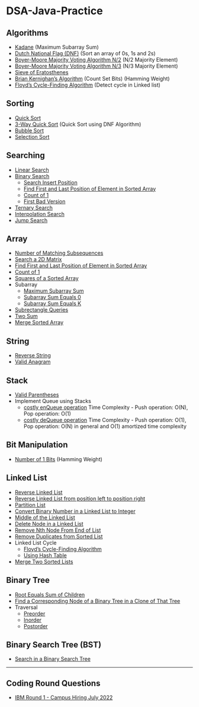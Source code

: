 # DSA-Java-Practice


## Algorithms
* [Kadane](https://github.com/avinash3699/DSA-Java-Practice/blob/main/Day%2001-09/Day%2001%20-%20Maximum%20Subarray%20Sum%20-%20Kadane's%20Algorithm.java) (Maximum Subarray Sum)
* [Dutch National Flag (DNF)](https://github.com/avinash3699/DSA-Java-Practice/blob/main/Day%2001-09/Day%2002%20-%20Dutch%20National%20Flag%20Algorithm.java) (Sort an array of 0s, 1s and 2s)
* [Boyer-Moore Majority Voting Algorithm N/2](https://github.com/avinash3699/DSA-Java-Practice/blob/main/Day%2001-09/Day%2008%20-%20Majority%20Element%20(Boyer-Moore%20Majority%20Voting%20Algorithm).java) (N/2 Majority Element)
* [Boyer-Moore Majority Voting Algorithm N/3](https://github.com/avinash3699/DSA-Java-Practice/blob/main/Day%2001-09/Day%2008%20-%20Majority%20Element%20II%20(Boyer-Moore%20Majority%20Voting%20Algorithm).java) (N/3 Majority Element) 
* [Sieve of Eratosthenes](https://github.com/avinash3699/DSA-Java-Practice/blob/main/Day%2010-18/Day%2011%20-%20Sieve%20of%20Eratosthenes%20-%20Count%20Primes.java)
* [Brian Kernighan’s Algorithm](https://github.com/avinash3699/DSA-Java-Practice/blob/main/Day%2010-18/Day%2014%20-%20Number%20of%201%20Bits%20-%20%20Brian%20Kernighan%E2%80%99s%20Algorithm.java) (Count Set Bits) (Hamming Weight)
* [Floyd’s Cycle-Finding Algorithm](https://github.com/avinash3699/DSA-Java-Practice/blob/main/Day%2010-18/Day%2016%20-%20Linked%20List%20Cycle%20-%20Floyd%E2%80%99s%20Cycle-Finding%20Algorithm.java) (Detect cycle in Linked list)

## Sorting
* [Quick Sort](https://github.com/avinash3699/DSA-Java-Practice/blob/main/Day%2001-09/Day%2003%20-%20Quick%20Sort.java)
* [3-Way Quick Sort](https://github.com/avinash3699/DSA-Java-Practice/blob/main/Day%2001-09/Day%2003%20-%20QuickSort%20using%20the%20Dutch%20National%20Flag%20algorithm%20(3-Way%20Quicksort).java) (Quick Sort using DNF Algorithm)
* [Bubble Sort](https://github.com/avinash3699/DSA-Java-Practice/blob/main/Day%2001-09/Day%2006%20-%20Bubble%20Sort.java)
* [Selection Sort](https://github.com/avinash3699/DSA-Java-Practice/blob/main/Day%2001-09/Day%2006%20-%20Selection%20Sort.java)

## Searching
* [Linear Search](https://github.com/avinash3699/DSA-Java-Practice/blob/main/Day%2001-09/Day%2004%20-%20Linear%20Search.java)
* [Binary Search](https://github.com/avinash3699/DSA-Java-Practice/blob/main/Day%2001-09/Day%2004%20-%20Binary%20Search.java)
  * [Search Insert Position](https://github.com/avinash3699/DSA-Java-Practice/blob/main/Day%2001-09/Day%2004%20-%20Search%20Insert%20Position.java)
  * [Find First and Last Position of Element in Sorted Array](https://github.com/avinash3699/DSA-Java-Practice/blob/main/Day%2010-18/Day%2011%20-%20Find%20First%20and%20Last%20Position%20of%20Element%20in%20Sorted%20Array.java)
  * [Count of 1](https://github.com/avinash3699/DSA-Java-Practice/blob/main/Day%2010-18/Day%2011%20-%20Count%20of%201.java)
  * [First Bad Version](https://github.com/avinash3699/DSA-Java-Practice/blob/main/Day%2010-18/Day%2015%20-%20First%20Bad%20Version.java)
* [Ternary Search](https://github.com/avinash3699/DSA-Java-Practice/blob/main/Day%2001-09/Day%2004%20-%20Ternary%20Search.java)
* [Interpolation Search](https://github.com/avinash3699/DSA-Java-Practice/blob/main/Day%2001-09/Day%2005%20-%20Interpolation%20Search.java)
* [Jump Search](https://github.com/avinash3699/DSA-Java-Practice/blob/main/Day%2001-09/Day%2005%20-%20Jump%20Search.java)

## Array
* [Number of Matching Subsequences](https://github.com/avinash3699/DSA-Java-Practice/blob/main/Day%2001-09/Day%2006%20-%20Number%20of%20Matching%20Subsequences.java)
* [Search a 2D Matrix](https://github.com/avinash3699/DSA-Java-Practice/blob/main/Day%2010-18/Day%2010%20-%20Search%20a%202D%20Matrix%20II.java)
* [Find First and Last Position of Element in Sorted Array](https://github.com/avinash3699/DSA-Java-Practice/blob/main/Day%2010-18/Day%2011%20-%20Find%20First%20and%20Last%20Position%20of%20Element%20in%20Sorted%20Array.java)
* [Count of 1](https://github.com/avinash3699/DSA-Java-Practice/blob/main/Day%2010-18/Day%2011%20-%20Count%20of%201.java)
* [Squares of a Sorted Array](https://github.com/avinash3699/DSA-Java-Practice/blob/main/Day%2010-18/Day%2014%20-%20Squares%20of%20a%20Sorted%20Array.java)
* Subarray
  * [Maximum Subarray Sum](https://github.com/avinash3699/DSA-Java-Practice/blob/main/Day%2001-09/Day%2001%20-%20Maximum%20Subarray%20Sum%20-%20Kadane's%20Algorithm.java)
  * [Subarray Sum Equals 0](https://github.com/avinash3699/DSA-Java-Practice/blob/main/Day%2010-18/Day%2010%20-%20Subarray%20Sum%20Equals%200.java)
  * [Subarray Sum Equals K](https://github.com/avinash3699/DSA-Java-Practice/blob/main/Day%2010-18/Day%2010%20-%20Subarray%20Sum%20Equals%20K.java)
* [Subrectangle Queries](https://github.com/avinash3699/DSA-Java-Practice/blob/main/Day%2010-18/Day%2014%20-%20Subrectangle%20Queries.java)
* [Two Sum](https://github.com/avinash3699/DSA-Java-Practice/blob/main/Day%2010-18/Day%2015%20-%20Two%20Sum.java)
* [Merge Sorted Array](https://github.com/avinash3699/DSA-Java-Practice/blob/main/Day%2010-18/Day%2017%20-%20Merge%20Sorted%20Array.java)
  
## String
* [Reverse String](https://github.com/avinash3699/DSA-Java-Practice/blob/main/Day%2010-18/Day%2014%20-%20Reverse%20String.java)
* [Valid Anagram](https://github.com/avinash3699/DSA-Java-Practice/blob/main/Day%2010-18/Day%2014%20-%20Valid%20Anagram.java)

## Stack
* [Valid Parentheses](https://github.com/avinash3699/DSA-Java-Practice/blob/main/Day%2010-18/Day%2016%20-%20Valid%20Parentheses.java)
* Implement Queue using Stacks
  * [costly enQueue operation](https://github.com/avinash3699/DSA-Java-Practice/blob/main/Day%2010-18/Day%2016%20-%20Implement%20Queue%20using%20Stacks.java) Time Complexity - Push operation: O(N), Pop operation: O(1)
  * [costly deQueue operation](https://github.com/avinash3699/DSA-Java-Practice/blob/main/Day%2010-18/Day%2016%20-%20Implement%20Queue%20using%20Stacks%20-%20II.java) Time Complexity - Push operation: O(1), Pop operation: O(N) in general and O(1) amortized time complexity

## Bit Manipulation
* [Number of 1 Bits](https://github.com/avinash3699/DSA-Java-Practice/blob/main/Day%2010-18/Day%2014%20-%20Number%20of%201%20Bits.java) (Hamming Weight)

## Linked List
* [Reverse Linked List](https://github.com/avinash3699/DSA-Java-Practice/blob/main/Day%2001-09/Day%2007%20-%20Reverse%20Linked%20List.java)
* [Reverse Linked List from position left to position right](https://github.com/avinash3699/DSA-Java-Practice/blob/main/Day%2001-09/Day%2007%20-%20Reverse%20Linked%20List%20II.java)
* [Partition List](https://github.com/avinash3699/DSA-Java-Practice/blob/main/Day%2001-09/Day%2008%20-%20Partition%20List.java)
* [Convert Binary Number in a Linked List to Integer](https://github.com/avinash3699/DSA-Java-Practice/blob/main/Day%2001-09/Day%2009%20-%20Convert%20Binary%20Number%20in%20a%20Linked%20List%20to%20Integer.java)
* [Middle of the Linked List](https://github.com/avinash3699/DSA-Java-Practice/blob/main/Day%2010-18/Day%2012%20-%20Middle%20of%20the%20Linked%20List%20(Slow%20and%20Fast%20Pointer%20approach).java)
* [Delete Node in a Linked List](https://github.com/avinash3699/DSA-Java-Practice/blob/main/Day%2010-18/Day%2012%20-%20Delete%20Node%20in%20a%20Linked%20List.java)
* [Remove Nth Node From End of List](https://github.com/avinash3699/DSA-Java-Practice/blob/main/Day%2010-18/Day%2014%20-%20Remove%20Nth%20Node%20From%20End%20of%20List.java)
* [Remove Duplicates from Sorted List](https://github.com/avinash3699/DSA-Java-Practice/blob/main/Day%2010-18/Day%2015%20-%20Remove%20Duplicates%20from%20Sorted%20List.java)
* Linked List Cycle
  * [Floyd’s Cycle-Finding Algorithm](https://github.com/avinash3699/DSA-Java-Practice/blob/main/Day%2010-18/Day%2016%20-%20Linked%20List%20Cycle%20-%20Floyd%E2%80%99s%20Cycle-Finding%20Algorithm.java)
  * [Using Hash Table](https://github.com/avinash3699/DSA-Java-Practice/blob/main/Day%2010-18/Day%2016%20-%20Linked%20List%20Cycle.java)
* [Merge Two Sorted Lists](https://github.com/avinash3699/DSA-Java-Practice/blob/main/Day%2010-18/Day%2017%20-%20Merge%20Two%20Sorted%20Lists.java)

## Binary Tree
* [Root Equals Sum of Children](https://github.com/avinash3699/DSA-Java-Practice/blob/main/Day%2001-09/Day%2009%20-%20Root%20Equals%20Sum%20of%20Children.java)
* [Find a Corresponding Node of a Binary Tree in a Clone of That Tree](https://github.com/avinash3699/DSA-Java-Practice/blob/main/Day%2001-09/Day%2009%20-%20Find%20a%20Corresponding%20Node%20of%20a%20Binary%20Tree%20in%20a%20Clone%20of%20That%20Tree.java)
* Traversal
  * [Preorder](https://github.com/avinash3699/DSA-Java-Practice/blob/main/Day%2010-18/Day%2013%20-%20Binary%20Tree%20Preorder%20Traversal.java)
  * [Inorder](https://github.com/avinash3699/DSA-Java-Practice/blob/main/Day%2010-18/Day%2013%20-%20Binary%20Tree%20Inorder%20Traversal.java)
  * [Postorder](https://github.com/avinash3699/DSA-Java-Practice/blob/main/Day%2010-18/Day%2013%20-%20Binary%20Tree%20Postorder%20Traversal.java)

## Binary Search Tree (BST)
* [Search in a Binary Search Tree](https://github.com/avinash3699/DSA-Java-Practice/blob/main/Day%2001-09/Day%2009%20-%20Search%20in%20a%20Binary%20Search%20Tree.java)

___
## Coding Round Questions
* [IBM Round 1 - Campus Hiring July 2022](https://github.com/avinash3699/DSA-Java-Practice/tree/main/Day%2010-18/IBM%20Round%201%20-%20Campus%20Hiring%202022)
